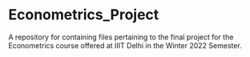 # Econometrics_Project
A repository for containing files pertaining to the final project for the Econometrics course offered at IIIT Delhi in the Winter 2022 Semester.
